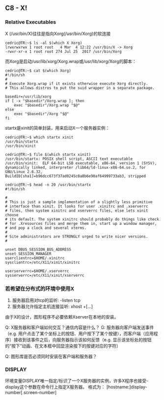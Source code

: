 C8 - X!
------------------

### Relative Executables
X (/usr/bin/X)往往是指向Xorg(/usr/bin/Xorg)的软连接
```
cedric@TR:~$ ls -al $(which X Xorg)
lrwxrwxrwx 1 root root   4 Mar  4 12:22 /usr/bin/X -> Xorg
-rwxr-xr-x 1 root root 274 Jul 25  2017 /usr/bin/Xorg
```

而Xorg是启动/usr/lib/xorg/Xorg.wrap或/usr/lib/xorg/Xorg的脚本：
```
cedric@TR:~$ cat $(which Xorg)
#!/bin/sh
#
# Execute Xorg.wrap if it exists otherwise execute Xorg directly.
# This allows distros to put the suid wrapper in a separate package.

basedir=/usr/lib/xorg
if [ -x "$basedir"/Xorg.wrap ]; then
	exec "$basedir"/Xorg.wrap "$@"
else
	exec "$basedir"/Xorg "$@"
fi
```

startx是xinit的简单封装，用来启动X一个服务器实例：
```
cedric@TR:~$ which startx xinit
/usr/bin/startx
/usr/bin/xinit

cedric@TR:~$ file $(which startx xinit)
/usr/bin/startx: POSIX shell script, ASCII text executable
/usr/bin/xinit:  ELF 64-bit LSB executable, x86-64, version 1 (SYSV), dynamically linked, interpreter /lib64/ld-linux-x86-64.so.2, for GNU/Linux 2.6.32, BuildID[sha1]=b96dcc673f37ad0245c0a8b6e90af64999733ab3, stripped

cedric@TR:~$ head -n 20 /usr/bin/startx
#!/bin/sh

#
# This is just a sample implementation of a slightly less primitive
# interface than xinit. It looks for user .xinitrc and .xserverrc
# files, then system xinitrc and xserverrc files, else lets xinit choose
# its default. The system xinitrc should probably do things like check
# for .Xresources files and merge them in, start up a window manager,
# and pop a clock and several xterms.
#
# Site administrators are STRONGLY urged to write nicer versions.
#

unset DBUS_SESSION_BUS_ADDRESS
unset SESSION_MANAGER
userclientrc=$HOME/.xinitrc
sysclientrc=/etc/X11/xinit/xinitrc

userserverrc=$HOME/.xserverrc
sysserverrc=/etc/X11/xinit/xserverrc
```

### 若希望在分布式的环境中使用X
1. 服务器启用对tcp的监听: -listen tcp
2. 服务器允许指定主机连接监听: xhost +[...]

由于X的设计，图形程序不必要依赖Xserver在本地的安装。

Q: X服务器和客户端如何交互？通信内容是什么？
G: 服务器向客户端发送事件（e.g. 用户点击了某个坐标上的按钮、用户按下了某个按键），而客户端（应用程序）接收到该事件之后，向服务器指示该如何反馈（e.g. 显示该坐标处的按钮的“按下”动画、在文本框中回显渲染按下的按键对应的字符）

Q: 图形库是否必须同时安装在客户端和服务器？

### DISPLAY
环境变量DISPLAY唯一指定/标识了一个X服务器的实例，许多X程序也接受-display这个参数在命令行上指定X服务器。
格式为：
[hostname:]display-number[.screen-number]


